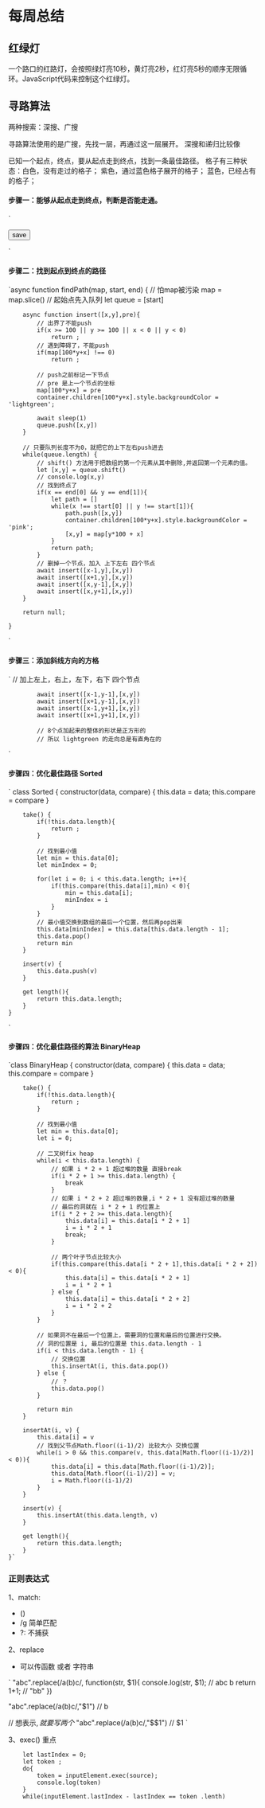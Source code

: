 # 每周总结

## 红绿灯
一个路口的红路灯，会按照绿灯亮10秒，黄灯亮2秒，红灯亮5秒的顺序无限循环。JavaScript代码来控制这个红绿灯。


## 寻路算法
两种搜索：深搜、广搜

寻路算法使用的是广搜，先找一层，再通过这一层展开。
深搜和递归比较像

已知一个起点，终点，要从起点走到终点，找到一条最佳路径。
格子有三种状态：白色，没有走过的格子；
紫色，通过蓝色格子展开的格子；
蓝色，已经占有的格子；

#### 步骤一：能够从起点走到终点，判断是否能走通。

`
<style>
    .cell {
        display:inline-block;
        width:6px;
        height:6px;
        background-color: #ccc;
        border-bottom:solid 1px white;
        border-right:solid 1px white;
        vertical-align: middle;
    }
    #container{
        width:701px;
    }
</style>
<div id="container"></div>
<button onclick="localStorage.map = JSON.stringify(map)">save</button>
 
<script>
    var map = localStorage.map ? JSON.parse(localStorage.map) : new Array(10000).fill(0);
    let container = document.getElementById("container");
    for(let y = 0; y < 100; y++) {
        for(let x = 0; x < 100; x++) {
            let cell = document.createElement("div");
            cell.classList.add("cell");
 
            if(map[y * 100 + x] === 1)
                cell.style.backgroundColor = 'orange';
 
            cell.addEventListener("mouseover", () => {
                if(mouse) {
                    if(clear) {
                        cell.style.backgroundColor = '';
                        map[y * 100 + x] = 0;
                    } else {
                        cell.style.backgroundColor = 'orange';
                        map[y * 100 + x] = 1;
                    }
                }
                     
            })
 
            container.appendChild(cell);
        }
    }
    let mouse = false;
    let clear = false;
 
    document.addEventListener('mousedown', e => {
        mouse = true
        clear = (e.which === 3);
    })
    document.addEventListener('mouseup', ()=> mouse = false)
 
    document.addEventListener('contextmenu', e => e.preventDefault())
 
    function sleep(t){
        return new Promise(function(resolve){
            setTimeout(resolve, t);
        });
    }    
    
    async function findPath(map, start, end) {
        // 怕map被污染
        map = map.slice()
        // 起始点先入队列
        let queue = [start]

        async function insert([x,y]){
            // 出界了不能push
            if(x >= 100 || y >= 100 || x < 0 || y < 0)
                return ;
            // 遇到障碍了，不能push
            if(map[100*y+x] !== 0)
                return ;

            // push之前标记一下节点
            map[100*y+x] = 2
            container.children[100*y+x].style.backgroundColor = 'lightgreen';

            await sleep(5)
            queue.push([x,y])
        }

        // 只要队列长度不为0，就把它的上下左右push进去
        while(queue.length) {
            // shift() 方法用于把数组的第一个元素从其中删除,并返回第一个元素的值。
            let [x,y] = queue.shift()
            // console.log(x,y)
            // 找到终点了
            if(x == end[0] && y == end[1]){
                return true;
            }
            // 删掉一个节点，加入四个节点
            await insert([x-1,y])
            await insert([x+1,y])
            await insert([x,y-1])
            await insert([x,y+1])
        }

        return false;
        
    }
</script>
`

#### 步骤二：找到起点到终点的路径

`async function findPath(map, start, end) {
        // 怕map被污染
        map = map.slice()
        // 起始点先入队列
        let queue = [start]

        async function insert([x,y],pre){
            // 出界了不能push
            if(x >= 100 || y >= 100 || x < 0 || y < 0)
                return ;
            // 遇到障碍了，不能push
            if(map[100*y+x] !== 0)
                return ;

            // push之前标记一下节点
            // pre 是上一个节点的坐标
            map[100*y+x] = pre
            container.children[100*y+x].style.backgroundColor = 'lightgreen';

            await sleep(1)
            queue.push([x,y])
        }

        // 只要队列长度不为0，就把它的上下左右push进去
        while(queue.length) {
            // shift() 方法用于把数组的第一个元素从其中删除,并返回第一个元素的值。
            let [x,y] = queue.shift()
            // console.log(x,y)
            // 找到终点了
            if(x == end[0] && y == end[1]){
                let path = []
                while(x !== start[0] || y !== start[1]){
                    path.push([x,y])
                    container.children[100*y+x].style.backgroundColor = 'pink';
                    [x,y] = map[y*100 + x]
                } 
                return path;
            }
            // 删掉一个节点，加入 上下左右 四个节点
            await insert([x-1,y],[x,y])
            await insert([x+1,y],[x,y])
            await insert([x,y-1],[x,y])
            await insert([x,y+1],[x,y])
        }

        return null;
        
    }
`

#### 步骤三：添加斜线方向的方格

`
            // 加上左上，右上，左下，右下 四个节点
            
            await insert([x-1,y-1],[x,y])
            await insert([x+1,y-1],[x,y])
            await insert([x-1,y+1],[x,y])
            await insert([x+1,y+1],[x,y])

            // 8个点加起来的整体的形状是正方形的
            // 所以 lightgreen 的走向总是有直角在的
`

#### 步骤四：优化最佳路径 Sorted

`
    class Sorted {
        constructor(data, compare) {
            this.data = data;
            this.compare = compare
        }

        take() {
            if(!this.data.length){
                return ;
            }

            // 找到最小值
            let min = this.data[0];
            let minIndex = 0;

            for(let i = 0; i < this.data.length; i++){
                if(this.compare(this.data[i],min) < 0){
                    min = this.data[i];
                    minIndex = i
                }
            }
            // 最小值交换到数组的最后一个位置，然后再pop出来
            this.data[minIndex] = this.data[this.data.length - 1];
            this.data.pop()
            return min
        }

        insert(v) {
            this.data.push(v)
        }

        get length(){
            return this.data.length;
        }
    }
`
#### 步骤四：优化最佳路径的算法 BinaryHeap


`class BinaryHeap {
        constructor(data, compare) {
            this.data = data;
            this.compare = compare
        }

        take() {
            if(!this.data.length){
                return ;
            }

            // 找到最小值
            let min = this.data[0];
            let i = 0;

            // 二叉树fix heap
            while(i < this.data.length) {
                // 如果 i * 2 + 1 超过堆的数量 直接break
                if(i * 2 + 1 >= this.data.length) {
                    break
                }
                // 如果 i * 2 + 2 超过堆的数量,i * 2 + 1 没有超过堆的数量
                // 最后的洞就在 i * 2 + 1 的位置上
                if(i * 2 + 2 >= this.data.length){
                    this.data[i] = this.data[i * 2 + 1]
                    i = i * 2 + 1
                    break;
                }

                // 两个叶子节点比较大小
                if(this.compare(this.data[i * 2 + 1],this.data[i * 2 + 2]) < 0){
                    this.data[i] = this.data[i * 2 + 1]
                    i = i * 2 + 1
                } else {
                    this.data[i] = this.data[i * 2 + 2]
                    i = i * 2 + 2
                }
            }

            // 如果洞不在最后一个位置上，需要洞的位置和最后的位置进行交换。
            // 洞的位置是 i, 最后的位置是 this.data.length - 1
            if(i < this.data.length - 1) {
                // 交换位置
                this.insertAt(i, this.data.pop())
            } else {
                // ？
                this.data.pop()
            }

            return min
        }

        insertAt(i, v) {
            this.data[i] = v
            // 找到父节点Math.floor((i-1)/2) 比较大小 交换位置
            while(i > 0 && this.compare(v, this.data[Math.floor((i-1)/2)] < 0)){
                this.data[i] = this.data[Math.floor((i-1)/2)];
                this.data[Math.floor((i-1)/2)] = v;
                i = Math.floor((i-1)/2)
            }
        }

        insert(v) {
            this.insertAt(this.data.length, v)
        }

        get length(){
            return this.data.length;
        }
    }`
    
    
### 正则表达式
1、match: 
- ()  
- /g  简单匹配
- ?:  不捕获

2、replace
- 可以传函数 或者 字符串

`
"abc".replace(/a(b)c/, function(str, $1){
    console.log(str, $1); // abc b
    return $1+$1;  // "bb"
})

"abc".replace(/a(b)c/,"$1")  // b

// 想表示$,就要写两个$
"abc".replace(/a(b)c/,"$$1")  // $1
`

3、exec()  重点

        let lastIndex = 0;
        let token ;
        do{
            token = inputElement.exec(source);
            console.log(token)
        }
        while(inputElement.lastIndex - lastIndex == token .lenth)


